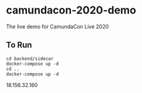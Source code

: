 # camundacon-2020-demo

The live demo for CamundaCon Live 2020

## To Run

```
cd backend/sidecar
docker-compose up -d
cd ..
docker-compose up -d
```

18.156.32.160
